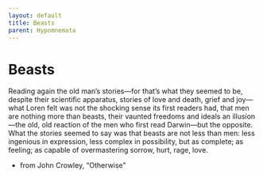 ```yaml
---
layout: default
title: Beasts
parent: Hypomnemata
---
```

# Beasts

Reading again the old man’s stories—for that’s what they seemed to be, despite their scientific apparatus, stories of love and death, grief and joy—what Loren felt was not the shocking sense its first readers had, that men are nothing more than beasts, their vaunted freedoms and ideals an illusion—the old, old reaction of the men who first read Darwin—but the opposite. What the stories seemed to say was that beasts are not less than men: less ingenious in expression, less complex in possibility, but as complete; as feeling; as capable of overmastering sorrow, hurt, rage, love.

- from John Crowley, “Otherwise”